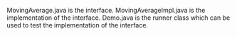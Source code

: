 

MovingAverage.java is the interface.
MovingAverageImpl.java is the implementation of the interface.
Demo.java is the runner class which can be used to test the implementation of the interface.
